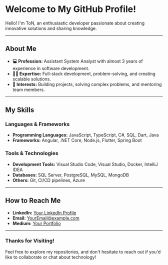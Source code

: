 # Welcome to My GitHub Profile!

Hello! I'm ToN, an enthusiastic developer passionate about creating innovative solutions and sharing knowledge.

---

## About Me

- **💻 Profession:** Assistant System Analyst with almost 3 years of experience in software development.
- **👨‍💻 Expertise:** Full-stack development, problem-solving, and creating scalable solutions.
- **🎯 Interests:** Building projects, solving complex problems, and mentoring team members.

---

## My Skills

### Languages & Frameworks
- **Programming Languages:** JavaScript, TypeScript, C#, SQL, Dart, Java
- **Frameworks:** Angular, .NET Core, Node.js, Flutter, Spring Boot

### Tools & Technologies
- **Development Tools:** Visual Studio Code, Visual Studio, Docker, IntelliJ IDEA
- **Databases:** SQL Server, PostgreSQL, MySQL, MongoDB
- **Others:** Git, CI/CD pipelines, Azure

---

## How to Reach Me

- **LinkedIn:** [Your LinkedIn Profile](www.linkedin.com/in/pongsakorn-mukdavannakorn-329ab325b)
- **Email:** [YourEmail@example.com](mailto:pongsakorn.mukd@gmail.com)
- **Medium:** [Your Portfolio]([https://yourportfolio.com](https://medium.com/@pongsakorn_m))

---

### Thanks for Visiting!
Feel free to explore my repositories, and don't hesitate to reach out if you'd like to collaborate or chat about technology!
